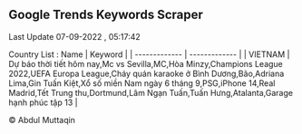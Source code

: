 

## Google Trends Keywords Scraper 
 
Last Update 07-09-2022 , 05:17:42

Country List :
 Name  | Keyword |
| ------------- | ------------- |
| VIETNAM | Dự báo thời tiết hôm nay,Mc vs Sevilla,MC,Hòa Minzy,Champions League 2022,UEFA Europa League,Cháy quán karaoke ở Bình Dương,Bão,Adriana Lima,Gin Tuấn Kiệt,Xổ số miền Nam ngày 6 tháng 9,PSG,iPhone 14,Real Madrid,Tết Trung thu,Dortmund,Lâm Ngạn Tuấn,Tuấn Hưng,Atalanta,Garage hạnh phúc tập 13 |



© Abdul Muttaqin 
